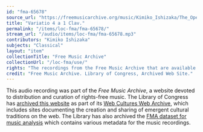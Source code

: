 ```yaml
---
id: "fma-65678"
source_url: "https://freemusicarchive.org/music/Kimiko_Ishizaka/The_Open_Goldberg_Variations/KIMIKO_ISHIZAKA_-_Goldberg_Variations_BWV_988_-_05_-_Variatio_4_a_1_Clav__44k-24b"
title: "Variatio 4 a 1 Clav."
permalink: "/items/loc-fma/fma-65678/"
stream_url: "/audio/items/loc-fma/fma-65678.mp3"
contributors: "Kimiko Ishizaka"
subjects: "Classical"
layout: "item"
collectionTitle: "Free Music Archive"
collectionUrl: "/loc-fma/use/"
rights: "The recordings from the Free Music Archive that are available on Citizen DJ have a CC0 1.0 Universal License (Public Domain Dedication) which means you can copy, modify, distribute and perform the work, even for commercial purposes, all without asking permission."
credit: "Free Music Archive. Library of Congress, Archived Web Site."
---
```


This audio recording was part of the _Free Music Archive_, a website devoted to distribution and curation of rights-free music. The Library of Congress has [archived this website](https://www.loc.gov/item/lcwaN0026492/) as part of its [Web Cultures Web Archive](https://www.loc.gov/collections/web-cultures-web-archive/about-this-collection/), which includes sites documenting the creation and sharing of emergent cultural traditions on the web. The Library has also archived the [FMA dataset for music analysis](https://catalog.loc.gov/vwebv/search?searchCode=LCCN&searchArg=2018655052&searchType=1&permalink=y) which contains various metadata for the music recordings.